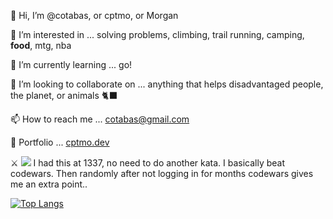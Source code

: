 👋 Hi, I’m @cotabas, or cptmo, or Morgan

👀 I’m interested in ... solving problems, climbing, trail running, camping, **food**, mtg, nba

🌱 I’m currently learning ... go!

💞️ I’m looking to collaborate on ... anything that helps disadvantaged people, the planet, or animals 🐈‍⬛

📫 How to reach me ... cotabas@gmail.com

🐧 Portfolio ... <a href="https://cptmo.dev">cptmo.dev</a>

⚔️ <img src="https://www.codewars.com/users/cotabas/badges/micro">
I had this at 1337, no need to do another kata. I basically beat codewars. Then randomly after not logging in for months codewars gives me an extra point..

<!---
cotabas/cotabas is a ✨ special ✨ repository because its `README.md` (this file) appears on your GitHub profile.
You can click the Preview link to take a look at your changes.
--->

[![Top Langs](https://github-readme-stats.vercel.app/api/top-langs/?username=cotabas&langs_count=8&layout=compact&theme=gruvbox&bg_color=00000000&hide_border=true&hide_title=true&cache_seconds=86400&card_width=600)](https://github.com/anuraghazra/github-readme-stats)
